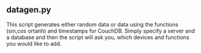 ## datagen.py 
This script generates either random data or data using the functions (sin,cos ortanh) and timestamps for CouchDB. Simply specify a server and a database and then the script will ask you, which devices and functions you would like to add.
